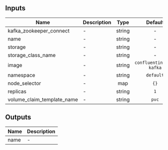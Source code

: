 ## Inputs

| Name | Description | Type | Default | Required |
|------|-------------|:----:|:-----:|:-----:|
| kafka\_zookeeper\_connect | - | string | - | yes |
| name | - | string | - | yes |
| storage | - | string | - | yes |
| storage\_class\_name | - | string | - | yes |
| image | - | string | `confluentinc/cp-kafka` | no |
| namespace | - | string | `default` | no |
| node\_selector | - | map | `{}` | no |
| replicas | - | string | `1` | no |
| volume\_claim\_template\_name | - | string | `pvc` | no |

## Outputs

| Name | Description |
|------|-------------|
| name | - |

